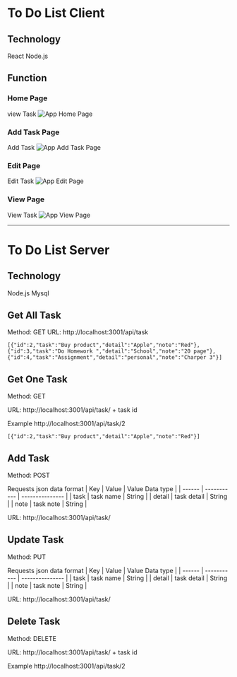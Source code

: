 # To Do List Client

## Technology
React
Node.js

## Function
### Home Page
view Task
![App Home Page](./client/README/home_page.png)
### Add Task Page
Add Task
![App Add Task Page](./client/README/add_task_page.png)
### Edit Page
Edit Task
![App Edit Page](./client/README/edit_page.png)
### View Page
View Task
![App View Page](./client/README/view_page.png)


---

# To Do List Server

## Technology
Node.js
Mysql

## Get All Task
Method: GET
URL:
http://localhost:3001/api/task

```
[{"id":2,"task":"Buy product","detail":"Apple","note":"Red"},{"id":3,"task":"Do Homework ","detail":"School","note":"20 page"},{"id":4,"task":"Assignment","detail":"personal","note":"Charper 3"}]
```

## Get One Task
Method: GET

URL:
http://localhost:3001/api/task/ + task id

Example
http://localhost:3001/api/task/2


```
[{"id":2,"task":"Buy product","detail":"Apple","note":"Red"}]
```

## Add Task
Method: POST

Requests json data format
| Key    | Value       | Value Data type |
| ------ | ----------- | --------------- |
| task   | task name   | String          |
| detail | task detail | String          |
| note   | task note   | String          |

URL:
http://localhost:3001/api/task/


## Update Task
Method: PUT

Requests json data format
| Key    | Value       | Value Data type |
| ------ | ----------- | --------------- |
| task   | task name   | String          |
| detail | task detail | String          |
| note   | task note   | String          |

URL:
http://localhost:3001/api/task/

## Delete Task
Method: DELETE

URL:
http://localhost:3001/api/task/ + task id

Example
http://localhost:3001/api/task/2